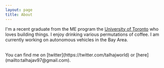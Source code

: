 ```yaml
---
layout: page
title: About
---
```


I'm a recent graduate from the ME program the [University of Toronto](https://www.mie.utoronto.ca/undergraduate/undergraduate-program/mechanical-engineering/) who loves building things. I enjoy drinking various permutations of coffee. I am currently working on autonomous vehicles in the Bay Area.

<!--
<br>
This site is an extension of myself onto the web.<br>
<br>
-->
<br>
You can find me on [twitter](https://twitter.com/talhajworld) or [here](mailto:talhajav97@gmail.com).<br>
<br>
